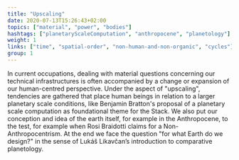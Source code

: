 ```yaml
---
title: "Upscaling"
date: 2020-07-13T15:26:43+02:00
topics: ["material", "power", "bodies"]
hashtags: ["planetaryScaleComputation", "anthropocene", "planetology"]
weight: 1
links: ["time", "spatial-order", "non-human-and-non-organic", "cycles"]
group: 1
---
```


In current occupations, dealing with material questions concerning our technical infrastructures is often accompanied by a change or expansion of our human-centred perspective. Under the aspect of "upscaling", tendencies are gathered that place human beings in relation to a larger planetary scale conditions, like Benjamin Bratton's proposal of a planetary scale computation as foundational theme for the Stack. We also put our conception and idea of the earth itself, for example in the Anthropocene, to the test, for example when Rosi Braidotti claims for a Non-Anthropocentrism. At the end we face the question "for what Earth do we design?" in the sense of Lukáš Likavčan’s introduction to comparative planetology.